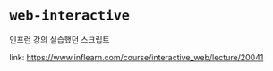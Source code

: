 # `web-interactive`

인프런 강의 실습했던 스크립트

link: https://www.inflearn.com/course/interactive_web/lecture/20041
